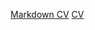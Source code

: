 [Markdown CV](https://alistkov.github.io/rsschool-cv/cv)
[CV](https://alistkov.github.io/rsschool-cv/)
